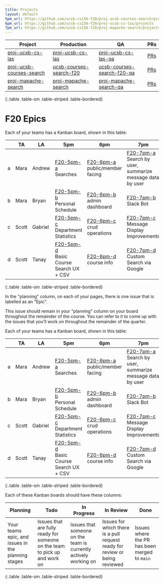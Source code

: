 ```yaml
---
title: Projects
layout: default
5pm_url: https://github.com/ucsb-cs156-f20/proj-ucsb-courses-search/projects
6pm_url: https://github.com/ucsb-cs156-f20/proj-ucsb-cs-las/projects
7pm_url: https://github.com/ucsb-cs156-f20/proj-mapache-search/projects
---
```


| Project |   Production | QA | PRs |
|---------|---------|-----|----|
| [proj-ucsb-cs-las](https://github.com/ucsb-cs156-f20/proj-ucsb-cs-las/) | [proj-ucsb-cs-las](https://proj-ucsb-cs-las.herokuapp.com) | [proj-ucsb-cs-las-qa](https://proj-ucsb-cs-las-qa.herokuapp.com) |[PRs](https://github.com/ucsb-cs156-f20/proj-ucsb-cs-las/pulls) | 
| [proj-ucsb-courses-search](https://github.com/ucsb-cs156-f20/proj-ucsb-courses-search/) |  [ucsb-courses-search-f20](https://ucsb-courses-search-f20.herokuapp.com) | [ucsb-courses-search-f20-qa](https://ucsb-courses-search-f20-qa.herokuapp.com) | [PRs](https://github.com/ucsb-cs156-f20/proj-ucsb-courses-search/pulls) |
|[proj-mapache-search](https://github.com/ucsb-cs156-f20/proj-mapache-search) | [proj-mapache-search](https://proj-mapache-search.herokuapp.com) | [proj-mapache-search-qa](https://proj-mapache-search-qa.herokuapp.com) | [PRs](https://github.com/ucsb-cs156-f20/proj-mapache-search/pulls) |
{:.table .table-sm .table-striped .table-bordered}

# F20 Epics

Each of your teams has a Kanban board, shown in this table:

| | TA | LA | 5pm | 6pm | 7pm|
|-|-|-|-|-|-|
| a | Mara | Andrew | [F20-5pm-a]({{page.5pm_url}}/3) <br/> Searches | [F20-6pm-a]({{page.6pm_url}}/3) <br/> public/member facing |  [F20-7pm-a]({{page.7pm_url}}/3) <br /> Search by user, summarize message data by user|
| b | Mara | Bryan  | [F20-5pm-b]({{page.5pm_url}}/4) <br/> Personal Schedule | [F20-6pm-b]({{page.6pm_url}}/4) <br/> admin dashboard|  [F20-7pm-b]({{page.7pm_url}}/4) <br/> Slack Bot |
| c | Scott | Gabriel | [F20-5pm-c]({{page.5pm_url}}/5) <br/> Department Statistics | [F20-6pm-c]({{page.6pm_url}}/5) <br/> crud operations |  [F20-7pm-c]({{page.7pm_url}}/5) <br/>  Message Display Improvements|
| d | Scott | Tanay | [F20-5pm-d]({{page.5pm_url}}/6)<br/> Basic Course Search UX + CSV |[F20-6pm-d]({{page.6pm_url}}/6) <br/> course info |  [F20-7pm-d]({{page.7pm_url}}/6) <br/> Custom Search via Google|
{:.table .table-sm .table-striped .table-bordered}

In the "planning" column, on each of your pages, there is one issue that is labelled as an "Epic".   

This issue should remain in your "planning" column on your board throughout the remainder of the course.   You can refer to it to come up with the issues that you'll work on throughout the remainder of the quarter.

Each of your teams has a Kanban board, shown in this table:

| | TA | LA | 5pm | 6pm | 7pm|
|-|-|-|-|-|-|
| a | Mara | Andrew | [F20-5pm-a]({{page.5pm_url}}/3) <br/> Searches | [F20-6pm-a]({{page.6pm_url}}/3) <br/> public/member facing |  [F20-7pm-a]({{page.7pm_url}}/3) <br /> Search by user, summarize message data by user|
| b | Mara | Bryan  | [F20-5pm-b]({{page.5pm_url}}/4) <br/> Personal Schedule | [F20-6pm-b]({{page.6pm_url}}/4) <br/> admin dashboard|  [F20-7pm-b]({{page.7pm_url}}/4) <br/> Slack Bot |
| c | Scott | Gabriel | [F20-5pm-c]({{page.5pm_url}}/5) <br/> Department Statistics | [F20-6pm-c]({{page.6pm_url}}/5) <br/> crud operations |  [F20-7pm-c]({{page.7pm_url}}/5) <br/>  Message Display Improvements|
| d | Scott | Tanay | [F20-5pm-d]({{page.5pm_url}}/6)<br/> Basic Course Search UX + CSV |[F20-6pm-d]({{page.6pm_url}}/6) <br/> course info |  [F20-7pm-d]({{page.7pm_url}}/6) <br/> Custom Search via Google|
{:.table .table-sm .table-striped .table-bordered}

Each of these Kanban boards should have these columns:

| Planning | Todo | In Progress | In Review | Done |
|-|-|-|-|-|
| Your teams epic, and issues in the planning stages | Issues that are fully ready for someone on the team to pick up and work on | Issues that someone on the team is currently actively working on | Issues for which there is a pull request ready for review or being reviewed | Issues where the PR has been merged to `main`|
{:.table .table-sm .table-striped .table-bordered}

